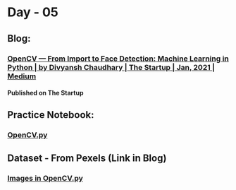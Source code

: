 # Day - 05
## Blog:
### [OpenCV — From Import to Face Detection: Machine Learning in Python | by Divyansh Chaudhary | The Startup | Jan, 2021 | Medium](https://medium.com/swlh/opencv-from-import-to-face-detection-machine-learning-in-python-426a7fb05016)
#### Published on The Startup
## Practice Notebook:
### [OpenCV.py](https://github.com/itsDV7/Internity-Practice-Notebooks/blob/main/Day-05/OpenCV.py)
## Dataset - From Pexels (Link in Blog)
### [Images in OpenCV.py](https://drive.google.com/drive/folders/1yuksoltT10PdspPuaBZHOV_vHuXsCvsE?usp=sharing)
